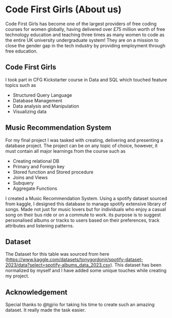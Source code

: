 # Code First Girls (About us)
Code First Girls has become one of the largest providers of free coding courses for women globally, having delivered over £75 million worth of free technology education and teaching three times as many women to code as the entire UK university undergraduate system! They are on a mission to close the gender gap in the tech industry by providing employment through free education. 

## Code First Girls
I took part in CFG Kickstarter course in Data and SQL which touched feature topics such as 
- Structured Query Language
- Database Management
- Data analysis and Manipulation
- Visualizing data 

## Music Recommendation System
For my final project I was tasked with creating, delivering and presenting a database project. The project can be on any topic of choice, however, it must contain all major learnings from the course such as 
- Creating relational DB
- Primary and Foreign key
- Stored function and Stored procedure
- Joins and Views
- Subquery
- Aggregate Functions

I created a Music Recommendation System. Using a spotify dataset sourced from kaggle, I designed this database to manage spotify extensive library of songs. Made not just for music lovers but for individuals who enjoy a casual song on their bus ride or on a commute to work. its purpose is to suggest personalised albums or tracks to users based on their preferences, track attributes and listening patterns. 

## Dataset
The Dataset for this table was sourced from here (https://www.kaggle.com/datasets/tonygordonjr/spotify-dataset-2023/data?select=spotify-albums_data_2023.csv). This dataset has been normalized by myself and I have added some unique touches while creating my project.


## Acknowledgement
Special thanks to @tgjrio for taking his time to create such an amazing dataset. It really made the task easier. 
